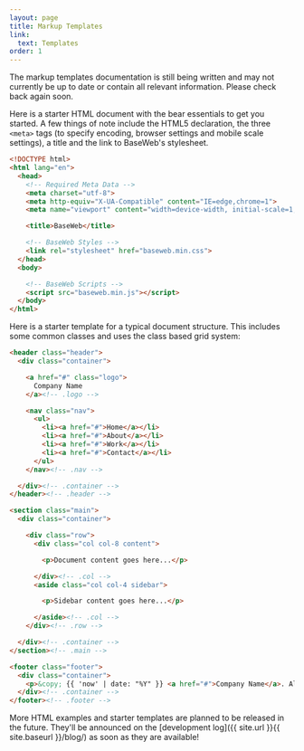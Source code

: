 ```yaml
---
layout: page
title: Markup Templates
link:
  text: Templates
order: 1
---
```


<div class="notice warning">
  <p>The markup templates documentation is still being written and may not currently be up to date or contain all relevant information. Please check back again soon.</p>
</div>

Here is a starter HTML document with the bear essentials to get you started. A few things of note include the HTML5 declaration, the three `<meta>` tags (to specify encoding, browser settings and mobile scale settings), a title and the link to BaseWeb's stylesheet.

```html
<!DOCTYPE html>
<html lang="en">
  <head>
    <!-- Required Meta Data -->
    <meta charset="utf-8">
    <meta http-equiv="X-UA-Compatible" content="IE=edge,chrome=1">
    <meta name="viewport" content="width=device-width, initial-scale=1, shrink-to-fit=no">

    <title>BaseWeb</title>

    <!-- BaseWeb Styles -->
    <link rel="stylesheet" href="baseweb.min.css">
  </head>
  <body>

    <!-- BaseWeb Scripts -->
    <script src="baseweb.min.js"></script>
  </body>
</html>
```

Here is a starter template for a typical document structure. This includes some common classes and uses the class based grid system:

```html
<header class="header">
  <div class="container">

    <a href="#" class="logo">
      Company Name
    </a><!-- .logo -->

    <nav class="nav">
      <ul>
        <li><a href="#">Home</a></li>
        <li><a href="#">About</a></li>
        <li><a href="#">Work</a></li>
        <li><a href="#">Contact</a></li>
      </ul>
    </nav><!-- .nav -->

  </div><!-- .container -->
</header><!-- .header -->

<section class="main">
  <div class="container">

    <div class="row">
      <div class="col col-8 content">

        <p>Document content goes here...</p>

      </div><!-- .col -->
      <aside class="col col-4 sidebar">

        <p>Sidebar content goes here...</p>

      </aside><!-- .col -->
    </div><!-- .row -->

  </div><!-- .container -->
</section><!-- .main -->

<footer class="footer">
  <div class="container">
    <p>&copy; {{ 'now' | date: "%Y" }} <a href="#">Company Name</a>. All rights reserved.</p>
  </div><!-- .container -->
</footer><!-- .footer -->
```

<div class="notice info" markdown="1">
More HTML examples and starter templates are planned to be released in the future. They'll be announced on the [development log]({{ site.url }}{{ site.baseurl }}/blog/) as soon as they are available!
</div>
